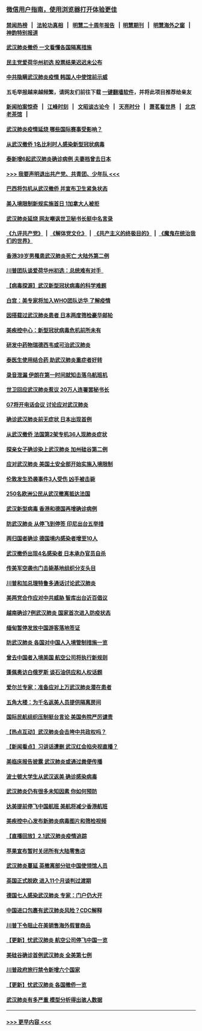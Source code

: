 ### [微信用户指南，使用浏览器打开体验更佳](https://github.com/gfw-breaker/banned-news1/blob/master/indexes/wechat-guide.md?t=0)
#### [禁闻热榜](热点新闻.md?t=0)  &nbsp;&nbsp;|&nbsp;&nbsp; [法轮功真相](https://github.com/gfw-breaker/truth/blob/master/README.md?t=0) &nbsp;&nbsp;|&nbsp;&nbsp; [明慧二十周年报告](https://github.com/gfw-breaker/mh-reports/blob/master/README.md?t=0) &nbsp;&nbsp;|&nbsp;&nbsp;[明慧期刊](https://github.com/gfw-breaker/mh-qikan) &nbsp;&nbsp;|&nbsp;&nbsp; [明慧海外之窗](https://github.com/gfw-breaker/mh-news/blob/master/README.md?t=0) &nbsp;&nbsp;|&nbsp;&nbsp; [神韵特别报道](https://github.com/gfw-breaker/mh-news/blob/master/shenyun.md?t=0)
#### [武汉肺炎撤侨 一文看懂各国隔离措施](../pages/nsc418/n11844216.md?t=02050355) 
#### [民主党爱荷华州初选 投票结果迟迟未公布](../pages/nsc418/n11844207.md?t=02050355) 
#### [中共隐瞒武汉肺炎疫情 韩国人中使馆前示威](../pages/nsc418/n11844084.md?t=02050355) 
#### 五毛举报越来越频繁，请网友们前往下载 [一键翻墙软件](https://github.com/gfw-breaker/ssr-accounts)，并将此项目推荐给亲友
#### [新闻拍案惊奇](https://github.com/gfw-breaker/banned-news1/blob/master/pages/link4.md) &nbsp;&nbsp;|&nbsp;&nbsp; [江峰时刻](https://github.com/gfw-breaker/banned-news1/blob/master/pages/link4.md) &nbsp;&nbsp;|&nbsp;&nbsp; [文昭谈古论今](https://github.com/gfw-breaker/banned-news1/blob/master/pages/link4.md) &nbsp;&nbsp;|&nbsp;&nbsp; [天亮时分](https://github.com/gfw-breaker/banned-news1/blob/master/pages/link4.md) &nbsp;&nbsp;|&nbsp;&nbsp; [萧茗看世界](https://github.com/gfw-breaker/banned-news1/blob/master/pages/link4.md) &nbsp;&nbsp;|&nbsp;&nbsp; [北京老茶馆](https://github.com/gfw-breaker/banned-news1/blob/master/pages/link4.md) &nbsp;&nbsp;|&nbsp;&nbsp; 
#### [武汉肺炎疫情延烧 哪些国际赛事受影响？](../pages/nsc418/n11843958.md?t=02050355) 
#### [从武汉撤侨 1名比利时人感染新型冠状病毒](../pages/nsc418/n11843977.md?t=02050355) 
#### [泰新增6起武汉肺炎确诊病例 夫妻档曾去日本](../pages/nsc418/n11843900.md?t=02050355) 
#### [>>> 我要声明退出共产党、共青团、少年队 <<<](https://github.com/begood0513/goodnews/blob/master/quit/letter.md) 
#### [巴西将包机从武汉撤侨 并宣布卫生紧急状态](../pages/nsc418/n11843418.md?t=02050355) 
#### [美入境限制新规实施首日 1加拿大人被拒](../pages/nsc418/n11843058.md?t=02050355) 
#### [武汉肺炎延烧 网友嘲讽世卫秘书长挺中名言录](../pages/nsc418/n11843056.md?t=02050355) 
#### [《九评共产党》](https://github.com/begood0513/9ping.md/blob/master/README.md) &nbsp;|&nbsp; [《解体党文化》](../../../../jtdwh.md/blob/master/README.md)  &nbsp;|&nbsp; [《共产主义的终极目的》](../../../../gczydzjmd.md/blob/master/README.md) &nbsp;|&nbsp; [《魔鬼在统治我们的世界》](../../../../mgztzwmdsj.md/blob/master/README.md) 
#### [香港39岁男罹患武汉肺炎死亡 大陆外第二例](../pages/nsc418/n11843026.md?t=02050355) 
#### [川普团队谈爱荷华州初选：总统难有对手  ](../pages/nsc418/n11842867.md?t=02050355) 
#### [【病毒探源】武汉新型冠状病毒的科学难题](../pages/nsc418/n11842176.md?t=02050355) 
#### [白宫：美专家将加入WHO团队访华 了解疫情](../pages/nsc418/n11842198.md?t=02050355) 
#### [因搭载过武汉肺炎患者 日本两度筛检豪华邮轮](../pages/nsc418/n11842447.md?t=02050355) 
#### [美疾控中心：新型冠状病毒危机前所未有](../pages/nsc418/n11842406.md?t=02050355) 
#### [研发中药物瑞德西韦或可治武汉肺炎](../pages/nsc418/n11842100.md?t=02050355) 
#### [泰医生使用结合药 助武汉肺炎重症者好转](../pages/nsc418/n11842096.md?t=02050355) 
#### [录音泄漏 伊朗在第一时间就知击落乌航班机](../pages/nsc418/n11842002.md?t=02050355) 
#### [世卫回应武汉肺炎惹议 20万人连署罢秘书长](../pages/nsc418/n11841664.md?t=02050355) 
#### [G7将开电话会议 讨论应对武汉肺炎](../pages/nsc418/n11841658.md?t=02050355) 
#### [确诊武汉肺炎前无症状 日本出现首例](../pages/nsc418/n11841567.md?t=02050355) 
#### [从武汉撤侨 法国第2架专机36人现肺炎症状](../pages/nsc418/n11841382.md?t=02050355) 
#### [探亲女子确诊染上武汉肺炎 加州硅谷第二例](../pages/nsc418/n11839784.md?t=02050355) 
#### [应对武汉肺炎 美国土安全部开始实施入境限制](../pages/nsc418/n11839729.md?t=02050355) 
#### [伦敦发生恐袭事件3人受伤 凶手被击毙](../pages/nsc418/n11839442.md?t=02050355) 
#### [250名欧洲公民从武汉撤离抵达法国](../pages/nsc418/n11839438.md?t=02050355) 
#### [武汉新型病毒 香港和德国再增确诊病例](../pages/nsc418/n11839381.md?t=02050355) 
#### [防武汉肺炎 从停飞到停签 印尼出台五举措](../pages/nsc418/n11839282.md?t=02050355) 
#### [两归国者确诊 德国境内感染者增至10人](../pages/nsc418/n11839164.md?t=02050355) 
#### [武汉撤侨出现4名感染者 日本承办官员自杀](../pages/nsc418/n11839044.md?t=02050355) 
#### [传美军空袭也门击毙基地组织分支头目](../pages/nsc418/n11839210.md?t=02050355) 
#### [川普和加总理特鲁多通话讨论武汉肺炎](../pages/nsc418/n11839128.md?t=02050355) 
#### [美两党合作应对中共威胁 智库出台近百倡议](../pages/nsc418/n11838437.md?t=02050355) 
#### [越南确诊7例武汉肺炎 国家首次进入防疫状态](../pages/nsc418/n11838860.md?t=02050355) 
#### [缅甸暂停发放中国游客落地签证](../pages/nsc418/n11838730.md?t=02050355) 
#### [防武汉肺炎 各国对中国人入境管制措施一览](../pages/nsc418/n11838726.md?t=02050355) 
#### [曾去中国者入境美国 航空公司将执行新规则](../pages/nsc418/n11838375.md?t=02050355) 
#### [蓬佩奥访白俄罗斯 谈石油供应和人权话题](../pages/nsc418/n11838242.md?t=02050355) 
#### [爱尔兰专家：准备应对上万武汉肺炎潜在患者](../pages/nsc418/n11837978.md?t=02050355) 
#### [五角大楼：为千名返美人员提供隔离房间](../pages/nsc418/n11837831.md?t=02050355) 
#### [国际民航组织压制挺台言论 美国务院严厉谴责](../pages/nsc418/n11837791.md?t=02050355) 
#### [【热点互动】武汉肺炎会击垮中共政权吗？](../pages/nsc418/n11837779.md?t=02050355) 
#### [【新闻看点】习讲话遭删 武汉红会掐央视直播？](../pages/nsc418/n11837573.md?t=02050355) 
#### [美临床报告披露 武汉肺炎或通过粪便传播](../pages/nsc418/n11837626.md?t=02050355) 
#### [波士顿大学生从武汉返美 确诊感染病毒](../pages/nsc418/n11837580.md?t=02050355) 
#### [武汉肺炎仍有很多未知因素 你如何预防](../pages/nsc418/n11837666.md?t=02050355) 
#### [达美提前停飞中国航班 美航将减少香港航班](../pages/nsc418/n11837649.md?t=02050355) 
#### [美疾控中心发布新肺炎病毒图片和筛检视频](../pages/nsc418/n11837491.md?t=02050355) 
#### [【直播回放】2.1武汉肺炎疫情追踪](../pages/nsc418/n11837232.md?t=02050355) 
#### [苹果宣布暂时关闭所有大陆零售店](../pages/nsc418/n11837097.md?t=02050355) 
#### [武汉肺炎蔓延 英撤离部分驻中国使领馆人员](../pages/nsc418/n11837061.md?t=02050355) 
#### [英国正式脱欧 进入11个月谈判过渡期](../pages/nsc418/n11836911.md?t=02050355) 
#### [德国七人感染武汉肺炎 专家：门户仍大开](../pages/nsc418/n11836344.md?t=02050355) 
#### [中国进口包裹有武汉肺炎风险？CDC解释](../pages/nsc418/n11836321.md?t=02050355) 
#### [川普下令阻止在美销售海外假冒商品](../pages/nsc418/n11836261.md?t=02050355) 
#### [【更新】忧武汉肺炎 航空公司停飞中国一览](../pages/nsc418/n11835931.md?t=02050355) 
#### [美硅谷确诊首例武汉肺炎 全美第七例](../pages/nsc418/n11836093.md?t=02050355) 
#### [川普政府旅行禁令新增六个国家](../pages/nsc418/n11836083.md?t=02050355) 
#### [【更新】忧武汉肺炎 各国撤侨一览](../pages/nsc418/n11835673.md?t=02050355) 
#### [武汉肺炎有多严重 模型分析得出骇人数据](../pages/nsc418/n11835829.md?t=02050355) 

----
#### [ >>> 更早内容 <<< ](../indexes/nsc418-earlier.md)
